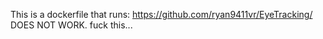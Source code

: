 This is a dockerfile that runs: https://github.com/ryan9411vr/EyeTracking/
DOES NOT WORK. fuck this...
